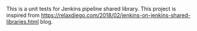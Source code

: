 This is a unit tests for Jenkins pipeline shared library.
This project is inspired from https://relaxdiego.com/2018/02/jenkins-on-jenkins-shared-libraries.html blog.
